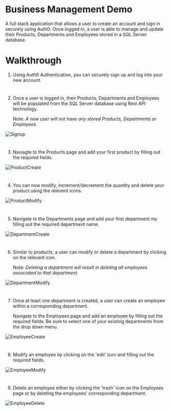 # Business Management Demo
A full stack application that allows a user to create an account and sign in securely using Auth0. Once logged in, a user is able to manage and update their Products, Departments and Employees stored in a SQL Server database.

# Walkthrough

1.  Using Auth0 Authentication, you can securely sign up and log into your new account.
#

2.  Once a user is logged in, their Products, Departments and Employees will be populated from the SQL Server database using 
    Rest API technology.
    
    Note: *A new user will not have any stored Products, Departments or Employees.*
             
![Signup](https://user-images.githubusercontent.com/98980135/236557723-5fc93378-144f-4691-8f65-65d473d2fe16.gif)
#

3.  Naviagte to the Products page and add your first product by filling out the required fields.

![ProductCreate](https://user-images.githubusercontent.com/98980135/236558194-300b0636-397f-4f54-8c63-7b4d0c82bfad.gif)
#

4.  You can now modify, increment/decrement the quantity and delete your product using the relevent icons.

![ProductModify](https://user-images.githubusercontent.com/98980135/236558989-ac99070d-2fa9-46fa-ad6a-361d6911e3a2.gif)
#

5.  Navigate to the Departments page and add your first department my filling out the required department name.

![DepartmentCreate](https://user-images.githubusercontent.com/98980135/236559462-1ac09fd2-f026-4fe2-944b-21bffb56e276.gif)
#

6.  Similar to products, a user can modify or delete a department by clicking on the relevant icon.

    Note: *Deleting a department will result in deleting all employees associated to that department.*
    
![DepartmentModify](https://user-images.githubusercontent.com/98980135/236560367-4335824e-b91d-4994-b060-35308614b61b.gif)
#

7.  Once at least one department is created, a user can create an employee within a corresponding department.

    Navigate to the Employees page and add an employee by filling out the required fields. Be sure to select one of your existing departments from the drop down menu.
    
![EmployeeCreate](https://user-images.githubusercontent.com/98980135/236561120-09c25fd6-7319-4cf5-95ea-908a95fb5fa7.gif)
#

8.  Modify an employee by clicking on the 'edit' icon and filling out the required fields.

![EmployeeModify](https://user-images.githubusercontent.com/98980135/236562190-c79c3346-1295-4322-9ff4-696a5e143acf.gif)
#

9.  Delete an employee either by clicking the 'trash' icon on the Employees page or by deleting the employees' corresponding department.

![EmployeeDelete](https://user-images.githubusercontent.com/98980135/236569041-ee3042ed-da79-487c-afaf-1d5bfa9c54a5.gif)

    
